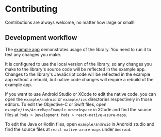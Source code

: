 # Contributing

Contributions are always welcome, no matter how large or small!

## Development workflow

The [example app](/example/) demonstrates usage of the library. You need to run it to test any changes you make.

It is configured to use the local version of the library, so any changes you make to the library's source code will be reflected in the example app. Changes to the library's JavaScript code will be reflected in the example app without a rebuild, but native code changes will require a rebuild of the example app.

If you want to use Android Studio or XCode to edit the native code, you can open the `example/android` or `example/ios` directories respectively in those editors. To edit the Objective-C or Swift files, open `example/ios/AzureMapsExample.xcworkspace` in XCode and find the source files at `Pods > Development Pods > react-native-azure-maps`.

To edit the Java or Kotlin files, open `example/android` in Android studio and find the source files at `react-native-azure-maps` under `Android`.
